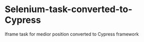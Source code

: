 # Selenium-task-converted-to-Cypress
Iframe task for medior position converted to Cypress framework 
